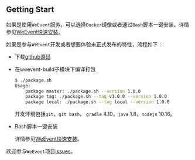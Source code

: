 ## Getting Start

如果是使用`WeEvent`服务，可以选择`Docker`镜像或者通过`Bash`脚本一键安装。详情参见[WeEvent快速安装]()。

如果是参与`WeEvent`开发或者想要体验未正式发布的特性，流程如下：

- 下载[github源码](https://github.com/WeBankFinTech/WeEvent)

- 在weevent-build子模块下编译打包

  ```bash
  $ ./package.sh
  Usage:
      package master: ./package.sh --version 1.0.0
      package tag: ./package.sh --tag v1.0.0 --version 1.0.0
      package local: ./package.sh --tag local --version 1.0.0
  ```

  开发环境包括`git`，`git bash`， `gradle` 4.10，`java` 1.8，`nodejs` 10.16。

- Bash脚本一键安装

  详情参见[WeEvent快速安装]()。


欢迎参与`WeEvent`项目[issues](https://github.com/WeBankFinTech/WeEvent/issues)。
